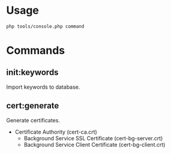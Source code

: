 # Usage

```bash
php tools/console.php command
```

# Commands

## init:keywords

Import keywords to database.

## cert:generate

Generate certificates.

- Certificate Authority (cert-ca.crt)
  - Background Service SSL Certificate (cert-bg-server.crt)
  - Background Service Client Certificate (cert-bg-client.crt)